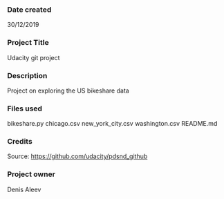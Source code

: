 ### Date created
30/12/2019

### Project Title
Udacity git project

### Description
Project on exploring the US bikeshare data

### Files used
bikeshare.py
chicago.csv
new_york_city.csv
washington.csv
README.md

### Credits
Source: https://github.com/udacity/pdsnd_github

### Project owner
Denis Aleev

